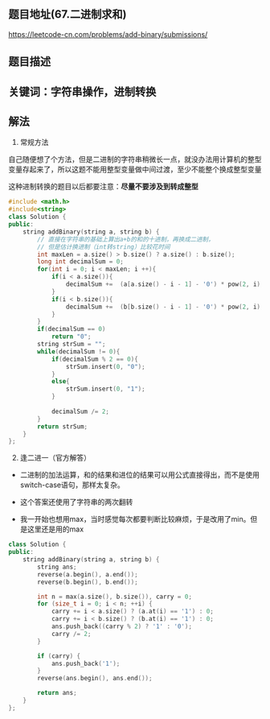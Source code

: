 ## 题目地址(67.二进制求和)

https://leetcode-cn.com/problems/add-binary/submissions/

## 题目描述

## 关键词：字符串操作，进制转换

## 解法

1. 常规方法

自己随便想了个方法，但是二进制的字符串稍微长一点，就没办法用计算机的整型变量存起来了，所以这题不能用整型变量做中间过渡，至少不能整个换成整型变量

这种进制转换的题目以后都要注意：**尽量不要涉及到转成整型**

```cpp
#include <math.h>
#include<string>
class Solution {
public:
    string addBinary(string a, string b) {
        // 直接在字符串的基础上算出a+b的和的十进制，再换成二进制，
        // 但是估计换进制（int转string）比较花时间
        int maxLen = a.size() > b.size() ? a.size() : b.size();
        long int decimalSum = 0;
        for(int i = 0; i < maxLen; i ++){
            if(i < a.size()){
                decimalSum +=  (a[a.size() - i - 1] - '0') * pow(2, i);
            }
            if(i < b.size()){
                decimalSum +=  (b[b.size() - i - 1] - '0') * pow(2, i);
            }
        }
        if(decimalSum == 0)
            return "0";
        string strSum = "";
        while(decimalSum != 0){
            if(decimalSum % 2 == 0){
                strSum.insert(0, "0");
            }
            else{
                strSum.insert(0, "1");
            }
            
            decimalSum /= 2;
        }
        return strSum;
    }
};
```

2. 逢二进一（官方解答）

- 二进制的加法运算，和的结果和进位的结果可以用公式直接得出，而不是使用switch-case语句，那样太复杂。

- 这个答案还使用了字符串的两次翻转

- 我一开始也想用max，当时感觉每次都要判断比较麻烦，于是改用了min。但是这里还是用的max

```cpp
class Solution {
public:
    string addBinary(string a, string b) {
        string ans;
        reverse(a.begin(), a.end());
        reverse(b.begin(), b.end());

        int n = max(a.size(), b.size()), carry = 0;
        for (size_t i = 0; i < n; ++i) {
            carry += i < a.size() ? (a.at(i) == '1') : 0;
            carry += i < b.size() ? (b.at(i) == '1') : 0;
            ans.push_back((carry % 2) ? '1' : '0');
            carry /= 2;
        }

        if (carry) {
            ans.push_back('1');
        }
        reverse(ans.begin(), ans.end());

        return ans;
    }
};
```